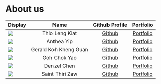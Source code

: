 # About us

Display |         Name          |           Github Profile            | Portfolio 
--------|:---------------------:|:-----------------------------------:|:---------:
![](https://via.placeholder.com/100.png?text=Photo) |    Thio Leng Kiat     | [Github](https://github.com/Thiolk) | [Portfolio](team/thiolk.md)
![](https://as1.ftcdn.net/v2/jpg/02/20/78/14/1000_F_220781457_WTHPgnOgavhtdo8FcNhqWGyd687KUZGr.jpg) |      Anthea Yip       | [Github](https://github.com/anthea-pr0g) |  [Portfolio](docs/team/anthea-pr0g.md)                                 
![](https://via.placeholder.com/100.png?text=Photo) | Gerald Koh Kheng Guan | [Github](https://github.com/geraldkoh4) | [Portfolio](docs/team/geraldkoh4.md)
![](https://via.placeholder.com/100.png?text=Photo) |     Goh Chok Yao      | [Github](https://github.com/chokyao) | [Portfolio](docs/team/chokyao.md)
![](https://via.placeholder.com/100.png?text=Photo) |      Denzel Chen      | [Github](https://github.com/) | [Portfolio](docs/team/denzelcjy.md)
![](https://via.placeholder.com/100.png?text=Photo) |    Saint Thiri Zaw    | [Github](https://github.com/saintzaw) | [Portfolio](docs/team/saintzw.md)

